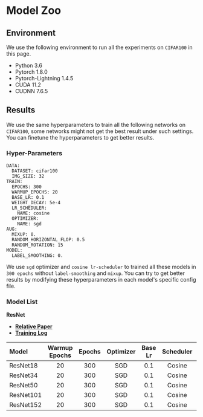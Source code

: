 # Model Zoo

## Environment
We use the following environment to run all the experiments on `CIFAR100` in this page.
- Python 3.6
- Pytorch 1.8.0
- Pytorch-Lightning 1.4.5
- CUDA 11.2
- CUDNN 7.6.5

## Results
We use the same hyperparameters to train all the following networks on `CIFAR100`, some networks might not get the best result under such settings. You can finetune the hyperparameters to get better results.

### Hyper-Parameters
```
DATA:
  DATASET: cifar100
  IMG_SIZE: 32
TRAIN:
  EPOCHS: 300
  WARMUP_EPOCHS: 20
  BASE_LR: 0.1
  WEIGHT_DECAY: 5e-4
  LR_SCHEDULER:
    NAME: cosine
  OPTIMIZER:
    NAME: sgd
AUG:
  MIXUP: 0.
  RANDOM_HORIZONTAL_FLOP: 0.5
  RANDOM_ROTATION: 15
MODEL:
  LABEL_SMOOTHING: 0.
```
We use `sgd` optimizer and  `cosine lr-scheduler` to trained all these models in `300 epochs` without `label-smoothing` and `mixup`. You can try to get better results by modifying these hyperparameters in each model's specific config file.

### Model List

**ResNet**
- [**Relative Paper**](https://arxiv.org/abs/1512.03385v1) 
- [**Training Log**](https://tensorboard.dev/experiment/2yn8p4FwRs2ENzZXmYKO1g/)

|   Model   | Warmup Epochs | Epochs | Optimizer | Base Lr | Scheduler | Acc1  | Acc5  |
|:----------|:--------:|:------:|:---:|:------:|:---------:|:-----:|:-----:|
| ResNet18  | 20       |   300  | SGD |  0.1   |  Cosine   | 75.46 | 91.72 |
| ResNet34  | 20       |   300  | SGD |  0.1   |  Cosine   | 76.15 | 92.67 |
| ResNet50  | 20       |   300  | SGD |  0.1   |  Cosine   | 77.36 | 93.57 |
| ResNet101 | 20       |   300  | SGD |  0.1   |  Cosine   | 78.56 | 94.13 |
| ResNet152 | 20       |   300  | SGD |  0.1   |  Cosine   | 78.29 | 94.13 |
